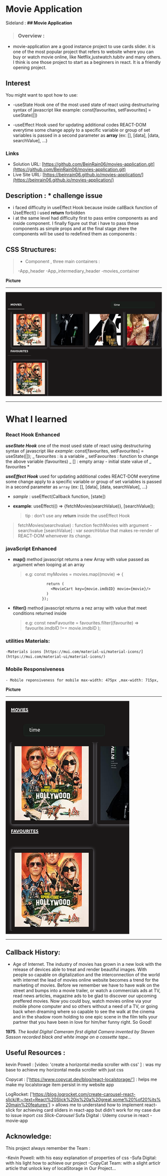 # Movie Application

Sideland : **## Movie Application**

> ### Overview :

- movie-application are a good instance project to use cards slider.
  it is one of the most popular project that refers to website where you can buy
  or watch movie online, like Netflix,justwatch.tubitv and many others. I think is one
  those project to start as a beginners in react. It is a friendly opening project.

## Interest

You might want to spot how to use:

- -useState Hook one of the most used state of react using destructuring syntax of javascript
  like example:
  const[favourites, setFavourites] = useState([])

- -useEffect Hook used for updating additional codes REACT-DOM everytime some change apply to a specific variable or group of
  set variables is passed in a second parameter as **array** (ex: [], [data], [data, searchValue], ...)

### Links

- Solution URL: [https://github.com/BeinRain06/movies-application.git](https://github.com/BeinRain06/movies-application.git)
- Live Site URL: [https://beinrain06.github.io/movies-application/](https://beinrain06.github.io/movies-application/)

## Description : \* challenge issue

- i faced difficulty in useEffect Hook because inside callBack function of UseEffect() i used **return** forbidden
- i at the same level had difficulty first to pass entire components as <FavouriteToAdd/> and <FavouriteToRemove/> inside <MovieBox/> component. I finally figure out that i have to pass these components as simple props and at the final stage zhere the components will be used to redefined them as components : <FavouriteComponent/>

## CSS Structures:

> - <App/> Component , three main containers :
>
> -App_header
> -App_intermediary_header
> -movies_container

**Picture**

---

![./Desktop-movie-app.png](./Desktop-movie-app.png)

---

# What I learned

### React Hook Enhanced

**_useState Hook_** one of the most used state of react using destructuring syntax of javascript
_like example_: const[favourites, setFavourites] = useState([]);
_ favourites : is a variable
_ setFavourites : function to change the above variable (favourites)
_ [] : empty array - initial state value of _ favourites \*

>

**_useEffect Hook_** used for updating additional codes REACT-DOM everytime some change apply to a specific variable or group of set variables is passed in a second parameter as `array` (ex: [], [data], [data, searchValue], ...)

- _sample_ : useEffect(Callback function, [state])

* **example**: useEffect(() => {fetchMovies(searchValue)}, [searchValue]);

  > tip : don't use any **return** inside the useEffect Hook

> fetchMovies(searchvalue) : function fecthMovies with argument -searchvalue
> [searchValue] : var _searchValue_ that makes re-render of REACT-DOM whenvever its change.

### javaScript Enhanced

- **map()** method javascript returns a new Array with value passed as argument when looping at an array

  > e.g: const myMovies = movies.map((movie) => {

                     return (
                       <MovieCart key={movie.imdbID} movie={movie}/>
                     )
                   });

- **filter()** method javascript returns a nez array with value that meet conditions returned inside
  > e.g: const newFavourite = favourites.filter((favourite) => favourite.imdbID !== movie.imdbID );

### utilities Materials:

    -Materials icons [https://mui.com/material-ui/material-icons/](https://mui.com/material-ui/material-icons/)

### Mobile Responsiveness

    - Mobile reponsiveness for mobile max-width: 475px ,max-width: 715px,

**Picture**

---

![./Mobile-movie-app.png](./Mobile-movie-app.png)

---

## Callback History:

- Age of Internet. The industry of movies has grown in a new look with the release of devices
  able to treat and render beautiful images. With people so capable on digitalization and the interconnection of the
  world with internet the lead of movies online website becomes a trend for the marketing of movies.
  Before we remember we have to have walk on the street and bumps into a movie trailer, or watch
  a commercials ads at TV, read news articles, magazine ads to be glad to discover our upcoming preffered movies.
  Now you could buy, watch movies online via your mobile phone computer and so others without a need of a TV,
  or going back when dreaming where so capable to see the walk at the cinema and in the shadow room holding to one epic
  scene in the film tells your partner that you have been in love for him/her funny right.
  So Good!

**1975**. _The kodal Digital Cameram first digital Camera invented
by Steven Sasson recorded
black and white image on a cassette tape..._

## Useful Resources :

kevin Powell : [video: 'create a horizontal media scroller with css' ] : was my base to achieve my horizontal media scroller with just css

Copycat : ['https://www.copycat.dev/blog/react-localstorage/'] : helps me make my localstorage item persist in my website app

LogRocket: ['https://blog.logrocket.com/create-carousel-react-slick/#:~:text=React%20Slick%20is%20a%20great,some%20%of20%its%20main%20features'] >
allows me to understand how to implement react-slick for achieving card sliders in react-app
but didn't work for my case due to issue inport _css Slick-Carousel_
Sufa Digital : Udemy course in react -movie-app

## Acknowledge:

This project always remember the Team :

-Kevin Powell: with his easy explanation of properties of css
-Sufa Digital: with his light how to achieve our project
-CopyCat Team: with a slight articlr article that unlock key of localStorage in Our Project...
